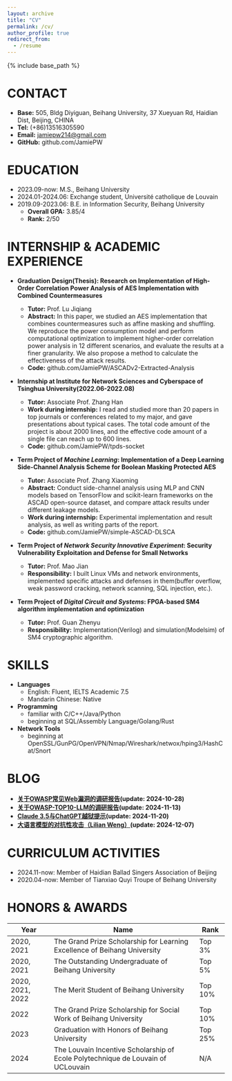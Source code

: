```yaml
---
layout: archive
title: "CV"
permalink: /cv/
author_profile: true
redirect_from:
  - /resume
---
```


{% include base_path %}

CONTACT
======
* **Base:** 505, Bldg Diyiguan, Beihang University, 37 Xueyuan Rd, Haidian Dist, Beijing, CHINA
* **Tel:** (+86)13516305590 
* **Email:** jamiepw214@gmail.com
* **GitHub:** github.com/JamiePW

EDUCATION
======
* 2023.09-now:  M.S., Beihang University
* 2024.01-2024.06: Exchange student, Université catholique de Louvain
* 2019.09-2023.06: B.E. in Information Security, Beihang University
  * **Overall GPA:** 3.85/4  
  * **Rank:** 2/50

INTERNSHIP & ACADEMIC EXPERIENCE
======
* **Graduation Design(Thesis): Research on Implementation of High-Order Correlation Power Analysis of AES Implementation with Combined Countermeasures**
  * **Tutor:** Prof. Lu Jiqiang
  * **Abstract:** In this paper, we studied an AES implementation that combines countermeasures such as affine masking and shuffling. We reproduce the power consumption model and perform computational optimization to implement higher-order correlation power analysis in 12 different scenarios, and evaluate the results at a finer granularity. We also propose a method to calculate the effectiveness of the attack results.
  * **Code:** github.com/JamiePW/ASCADv2-Extracted-Analysis

* **Internship at Institute for Network Sciences and Cyberspace of Tsinghua University(2022.06-2022.08)**
  * **Tutor:** Associate Prof. Zhang Han
  * **Work during internship:** I read and studied more than 20 papers in top journals or conferences related to my major, and gave presentations about typical cases. The total code amount of the project is about 2000 lines, and the effective code amount of a single file can reach up to 600 lines.
  * **Code:** github.com/JamiePW/tpds-socket

* **Term Project of *Machine Learning*: Implementation of a Deep Learning Side-Channel Analysis Scheme for Boolean Masking Protected AES**
  *  **Tutor:** Associate Prof. Zhang Xiaoming
  *  **Abstract:** Conduct side-channel analysis using MLP and CNN models based on TensorFlow and scikit-learn frameworks on the ASCAD open-source dataset, and compare attack results under different leakage models.
  *  **Work during internship:** Experimental implementation and result analysis, as well as writing parts of the report.
  *  **Code:** github.com/JamiePW/simple-ASCAD-DLSCA

* **Term Project of *Network Security Innovative Experiment*: Security Vulnerability Exploitation and Defense for Small Networks**
  * **Tutor:** Prof. Mao Jian
  * **Responsibility:** I built Linux VMs and network environments, implemented specific attacks and defenses in them(buffer overflow, weak password cracking, network scanning, SQL injection, etc.).

* **Term Project of *Digital Circuit and Systems*: FPGA-based SM4 algorithm implementation and optimization**
  * **Tutor:** Prof. Guan Zhenyu
  * **Responsibility:** Implementation(Verilog) and simulation(Modelsim) of SM4 cryptographic algorithm.
  
SKILLS
======
* **Languages**
  * English: Fluent, IELTS Academic 7.5
  * Mandarin Chinese: Native
* **Programming**
  * familiar with C/C++/Java/Python
  * beginning at SQL/Assembly Language/Golang/Rust
* **Network Tools**
  * beginning at OpenSSL/GunPG/OpenVPN/Nmap/Wireshark/netwox/hping3/HashCat/Snort

BLOG
======
* **[关于OWASP常见Web漏洞的调研报告](https://jamiepw.github.io/files/关于OWASP常见Web漏洞的调研报告.pdf)(update: 2024-10-28)**
* **[关于OWASP-TOP10-LLM的调研报告](https://jamiepw.github.io/files/关于OWASP-TOP10-LLM的调研报告.pdf)(update: 2024-11-13)**
* **[Claude 3.5与ChatGPT越狱提示](https://jamiepw.github.io/files/Claude_3.5与ChatGPT越狱提示.pdf)(update: 2024-11-20)**
* **[大语言模型的对抗性攻击（Lilian Weng）](https://jamiepw.github.io/files/大语言模型的对抗性攻击.pdf)(update: 2024-12-07)**

CURRICULUM ACTIVITIES
======
* 2024.11-now: Member of Haidian Ballad Singers Association of Beijing
* 2020.04-now: Member of Tianxiao Quyi Troupe of Beihang University

HONORS & AWARDS
======

| Year             | Name                                                         | Rank    |
| ---------------- | ------------------------------------------------------------ | ------- |
| 2020, 2021       | The Grand Prize Scholarship for Learning Excellence of Beihang University | Top 3%  |
| 2020, 2021       | The Outstanding Undergraduate of Beihang University          | Top 5%  |
| 2020, 2021, 2022 | The Merit Student of Beihang University                      | Top 10% |
| 2022             | The Grand Prize Scholarship for Social Work of Beihang University | Top 10% |
| 2023             | Graduation with Honors of Beihang University                 | Top 25% |
| 2024             | The Louvain Incentive Scholarship of Ecole Polytechnique de Louvain of UCLouvain | N/A     |

